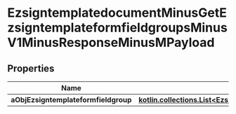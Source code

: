 
# EzsigntemplatedocumentMinusGetEzsigntemplateformfieldgroupsMinusV1MinusResponseMinusMPayload

## Properties
Name | Type | Description | Notes
------------ | ------------- | ------------- | -------------
**aObjEzsigntemplateformfieldgroup** | [**kotlin.collections.List&lt;EzsigntemplateformfieldgroupMinusResponseCompound&gt;**](EzsigntemplateformfieldgroupMinusResponseCompound.md) |  | 



